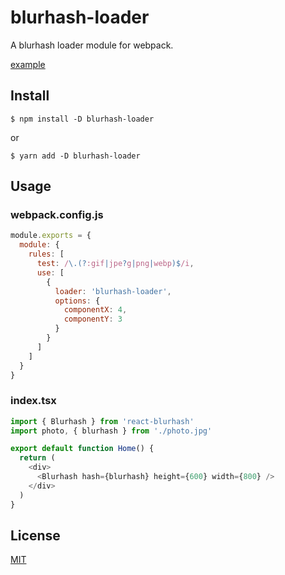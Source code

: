 # blurhash-loader

A blurhash loader module for webpack.

[example](https://blurhash-loader-example.vercel.app/)

## Install

```console
$ npm install -D blurhash-loader
```

or

```console
$ yarn add -D blurhash-loader
```

## Usage

### webpack.config.js

```javascript
module.exports = {
  module: {
    rules: [
      test: /\.(?:gif|jpe?g|png|webp)$/i,
      use: [
        {
          loader: 'blurhash-loader',
          options: {
            componentX: 4,
            componentY: 3
          }
        }
      ]
    ]
  }
}
```

### index.tsx

```typescript
import { Blurhash } from 'react-blurhash'
import photo, { blurhash } from './photo.jpg'

export default function Home() {
  return (
    <div>
      <Blurhash hash={blurhash} height={600} width={800} />
    </div>
  )
}
```

## License

[MIT](LICENSE)
